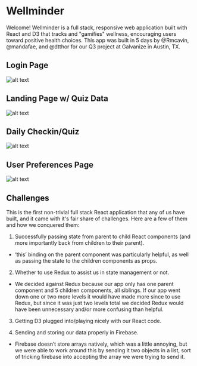 # Wellminder
Welcome! Wellminder is a full stack, responsive web application built with React and D3 that tracks and "gamifies" wellness, encouraging users toward positive health choices. This app was built in 5 days by @Rmcavin, @mandafae, and @dtthor for our Q3 project at Galvanize in Austin, TX.



## Login Page
![alt text](https://github.com/Rmcavin/WellMinder2/blob/master/readme-stuff/Screen%20Shot%202017-12-10%20at%206.02.07%20PM.png "Login")



## Landing Page w/ Quiz Data
![alt text](https://github.com/Rmcavin/WellMinder2/blob/master/readme-stuff/Screen%20Shot%202017-12-10%20at%205.54.39%20PM.png?raw=true "Landing Page")



## Daily Checkin/Quiz
![alt text](https://github.com/Rmcavin/WellMinder2/blob/master/readme-stuff/Screen%20Shot%202017-12-10%20at%205.56.45%20PM.png?raw=true "Quiz")



## User Preferences Page
![alt text](https://github.com/Rmcavin/WellMinder2/blob/master/readme-stuff/Screen%20Shot%202017-12-10%20at%205.58.18%20PM.png?raw=true "User Prefs")



## Challenges
This is the first non-trivial full stack React application that any of us have built, and it came with it's fair share of challenges. Here are a few of them and how we conquered them:

1. Successfully passing state from parent to child React components (and more importantly back from children to their parent).
- ‘this’ binding on the parent component was particularly helpful, as well as passing the state to the children components as props.

2. Whether to use Redux to assist us in state management or not.
- We decided against Redux because our app only has one parent component and 5 children components, all siblings. If our app went down one or two more levels it would have made more since to use Redux, but since it was just two levels total we decided Redux would have been unnecessary and/or more confusing than helpful.

3. Getting D3 plugged into/playing nicely with our React code.

4. Sending and storing our data properly in Firebase.
- Firebase doesn’t store arrays natively, which was a little annoying, but we were able to work around this by sending it two objects in a list, sort of tricking firebase into accepting the array we were trying to send it.

